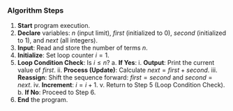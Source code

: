 

### Algorithm Steps

1.  **Start** program execution.
2.  **Declare** variables: $n$ (input limit), $first$ (initialized to 0), $second$ (initialized to 1), and $next$ (all integers).
3.  **Input**: Read and store the number of terms $n$.
4.  **Initialize**: Set loop counter $i = 1$.
5.  **Loop Condition Check**: Is $i \le n$?
    a.  **If Yes**:
        i.  **Output**: Print the current value of $first$.
        ii. **Process (Update)**: Calculate $next = first + second$.
        iii. **Reassign**: Shift the sequence forward: $first = second$ and $second = next$.
        iv. **Increment**: $i = i + 1$.
        v. Return to Step 5 (Loop Condition Check).
    b.  **If No**: Proceed to Step 6.
6.  **End** the program.
